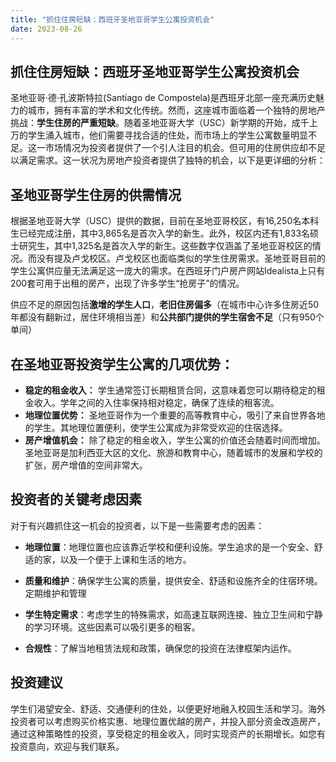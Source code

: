 ```yaml
---
title: "抓住住房短缺：西班牙圣地亚哥学生公寓投资机会"
date: 2023-08-26
---
```




## **抓住住房短缺：西班牙圣地亚哥学生公寓投资机会**

圣地亚哥·德·孔波斯特拉(Santiago de Compostela)是西班牙北部一座充满历史魅力的城市，拥有丰富的学术和文化传统。然而，这座城市面临着一个独特的房地产挑战：**学生住房的严重短缺**。随着圣地亚哥大学（USC）新学期的开始，成千上万的学生涌入城市，他们需要寻找合适的住处，而市场上的学生公寓数量明显不足。这一市场情况为投资者提供了一个引人注目的机会。但可用的住房供应却不足以满足需求。这一状况为房地产投资者提供了独特的机会，以下是更详细的分析：

## **圣地亚哥学生住房的供需情况**

根据圣地亚哥大学（USC）提供的数据，目前在圣地亚哥校区，有16,250名本科生已经完成注册，其中3,865名是首次入学的新生。此外，校区内还有1,833名硕士研究生，其中1,325名是首次入学的新生。这些数字仅涵盖了圣地亚哥校区的情况。而没有提及卢戈校区。卢戈校区也面临类似的学生住房需求。圣地亚哥目前的学生公寓供应量无法满足这一庞大的需求。在西班牙门户房产网站Idealista上只有200套可用于出租的房产，出现了许多学生“抢房子”的情况。

供应不足的原因包括**激增的学生人口**，**老旧住房偏多**（在城市中心许多住房近50年都没有翻新过，居住环境相当差）和**公共部门提供的学生宿舍不足**（只有950个单间）
  
## **在圣地亚哥投资学生公寓的几项优势：**

- **稳定的租金收入：** 学生通常签订长期租赁合同，这意味着您可以期待稳定的租金收入。学年之间的入住率保持相对稳定，确保了连续的租客流。
- **地理位置优势：** 圣地亚哥作为一个重要的高等教育中心，吸引了来自世界各地的学生。其地理位置便利，使学生公寓成为非常受欢迎的住宿选择。
- **房产增值机会：** 除了稳定的租金收入，学生公寓的价值还会随着时间而增加。圣地亚哥是加利西亚大区的文化、旅游和教育中心，随着城市的发展和学校的扩张，房产增值的空间非常大。

## **投资者的关键考虑因素**

对于有兴趣抓住这一机会的投资者，以下是一些需要考虑的因素：

- **地理位置**：地理位置也应该靠近学校和便利设施。学生追求的是一个安全、舒适的家，以及一个便于上课和生活的地方。

- **质量和维护**：确保学生公寓的质量，提供安全、舒适和设施齐全的住宿环境。定期维护和管理

- **学生特定需求**：考虑学生的特殊需求，如高速互联网连接、独立卫生间和宁静的学习环境。这些因素可以吸引更多的租客。

- **合规性**：了解当地租赁法规和政策，确保您的投资在法律框架内运作。


## **投资建议**

学生们渴望安全、舒适、交通便利的住处，以便更好地融入校园生活和学习。海外投资者可以考虑购买价格实惠、地理位置优越的房产，并投入部分资金改造房产，通过这种策略性的投资，享受稳定的租金收入，同时实现资产的长期增长。如您有投资意向，欢迎与我们联系。
